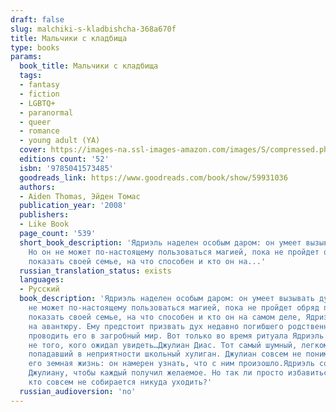 ```yaml
---
draft: false
slug: malchiki-s-kladbishcha-368a670f
title: Мальчики с кладбища
type: books
params:
  book_title: Мальчики с кладбища
  tags:
  - fantasy
  - fiction
  - LGBTQ+
  - paranormal
  - queer
  - romance
  - young adult (YA)
  cover: https://images-na.ssl-images-amazon.com/images/S/compressed.photo.goodreads.com/books/1640457315i/59931036.jpg
  editions count: '52'
  isbn: '9785041573485'
  goodreads_link: https://www.goodreads.com/book/show/59931036
  authors:
  - Aiden Thomas, Эйден Томас
  publication_year: '2008'
  publishers:
  - Like Book
  page_count: '539'
  short_book_description: 'Ядриэль наделен особым даром: он умеет вызывать духов.
    Но он не может по-настоящему пользоваться магией, пока не пройдет обряд посвящения.Чтобы
    показать своей семье, на что способен и кто он на...'
  russian_translation_status: exists
  languages:
  - Русский
  book_description: 'Ядриэль наделен особым даром: он умеет вызывать духов. Но он
    не может по-настоящему пользоваться магией, пока не пройдет обряд посвящения.Чтобы
    показать своей семье, на что способен и кто он на самом деле, Ядриэль решается
    на авантюру. Ему предстоит призвать дух недавно погибшего родственника, чтобы
    проводить его в загробный мир. Вот только во время ритуала Ядриэль вызывает совсем
    не того, кого ожидал увидеть…Джулиан Диас. Тот самый шумный, легкомысленный, вечно
    попадавший в неприятности школьный хулиган. Джулиан совсем не понимает, как прервалась
    его земная жизнь: он намерен узнать, что с ним произошло.Ядриэль соглашается помочь
    Джулиану, чтобы каждый получил желаемое. Но так ли просто избавиться от того,
    кто совсем не собирается никуда уходить?'
  russian_audioversion: 'no'
---
```

